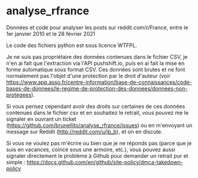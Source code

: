 # analyse_rfrance
Données et code pour analyser les posts sur reddit.com/r/France, entre le 1er janvier 2010 et le 28 février 2021

Le code des fichiers python est sous licence WTFPL. 

Je ne suis pas propriétaire des données contenues dans le fichier CSV, je n'en ai fait que l'extraction via l'API pushshift.io, puis en ai fait la mise en forme automatique sous format CSV. Ces données sont brutes et ne font normalement pas l'objet d'une protection par le droit d'auteur (voir https://www.app.asso.fr/centre-information/base-de-connaissances/code-bases-de-donnees/le-regime-de-protection-des-donnees/donnees-non-protegees). 

Si vous pensez cependant avoir des droits sur certaines de ces données contenues dans le fichier csv et en souhaitez le retrait, vous pouvez me le signaler en ouvrant un ticket (https://github.com/brunellito/analyse_rfrance/issues) ou en m'envoyant un message sur Reddit (http://reddit.com/u/jb_b), et on en discute. 

Si vous ne voulez pas m'écrire ou bien que je ne réponds pas (parce que je suis en vacances, coincé sous une armoire, etc.), vous pouvez aussi signaler directement le problème à Github pour demander un retrait pur et simple : https://docs.github.com/en/github/site-policy/dmca-takedown-policy
